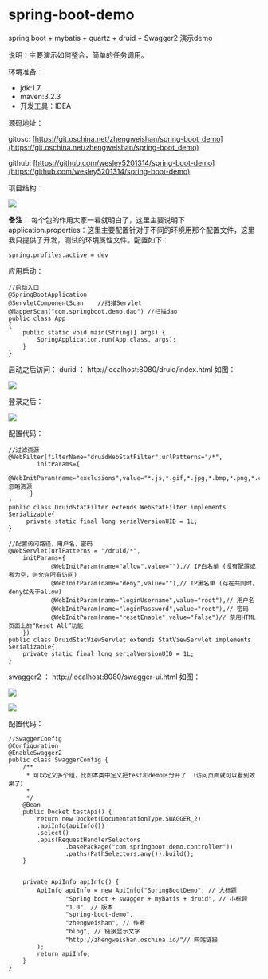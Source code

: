 # spring-boot-demo #

spring boot + mybatis + quartz + druid + Swagger2 演示demo

说明：主要演示如何整合，简单的任务调用。

环境准备：

- jdk:1.7
- maven:3.2.3
- 开发工具：IDEA

源码地址：

gitosc: [https://git.oschina.net/zhengweishan/spring-boot_demo](https://git.oschina.net/zhengweishan/spring-boot_demo)

github: [https://github.com/wesley5201314/spring-boot-demo](https://github.com/wesley5201314/spring-boot-demo)

项目结构：

![](http://i.imgur.com/LNzimT3.png)

**备注：**
每个包的作用大家一看就明白了，这里主要说明下application.properties：这里主要配置针对于不同的环境用那个配置文件，这里我只提供了开发，测试的环境属性文件。配置如下：

	spring.profiles.active = dev

应用启动：

	//启动入口
	@SpringBootApplication
	@ServletComponentScan    //扫描Servlet
	@MapperScan("com.springboot.demo.dao") //扫描dao
	public class App 
	{
	    public static void main(String[] args) {
	        SpringApplication.run(App.class, args);
	    }
	}

启动之后访问：
durid ： http://localhost:8080/druid/index.html 如图：

![](http://i.imgur.com/qD8hyb4.png)

登录之后：

![](http://i.imgur.com/Eb4k89i.png)

配置代码：
	
	//过滤资源
	@WebFilter(filterName="druidWebStatFilter",urlPatterns="/*",
	        initParams={
	                @WebInitParam(name="exclusions",value="*.js,*.gif,*.jpg,*.bmp,*.png,*.css,*.ico,/druid/*")// 忽略资源
	      }
	)
	public class DruidStatFilter extends WebStatFilter implements Serializable{
	     private static final long serialVersionUID = 1L;
	}

	//配置访问路径，用户名，密码
	@WebServlet(urlPatterns = "/druid/*", 
		initParams={
		        @WebInitParam(name="allow",value=""),// IP白名单 (没有配置或者为空，则允许所有访问)
		        @WebInitParam(name="deny",value=""),// IP黑名单 (存在共同时，deny优先于allow)
		        @WebInitParam(name="loginUsername",value="root"),// 用户名
		        @WebInitParam(name="loginPassword",value="root"),// 密码
		        @WebInitParam(name="resetEnable",value="false")// 禁用HTML页面上的“Reset All”功能
		})
	public class DruidStatViewServlet extends StatViewServlet implements Serializable{
		private static final long serialVersionUID = 1L;
	}

swagger2 ： http://localhost:8080/swagger-ui.html 如图：

![](http://i.imgur.com/MkwOuR0.png)

![](http://i.imgur.com/8U2WVwG.png)


配置代码：

	//SwaggerConfig
	@Configuration
	@EnableSwagger2
	public class SwaggerConfig {
		/**
		 * 可以定义多个组，比如本类中定义把test和demo区分开了 （访问页面就可以看到效果了）
		 * 
		 */
		@Bean
		public Docket testApi() {
			return new Docket(DocumentationType.SWAGGER_2)
			.apiInfo(apiInfo())
			.select()
			.apis(RequestHandlerSelectors
					.basePackage("com.springboot.demo.controller"))
					.paths(PathSelectors.any()).build();
		}
		
	
		private ApiInfo apiInfo() {
			ApiInfo apiInfo = new ApiInfo("SpringBootDemo", // 大标题
					"Spring boot + swagger + mybatis + druid", // 小标题
					"1.0", // 版本
					"spring-boot-demo",
					"zhengweishan", // 作者
					"blog", // 链接显示文字
					"http://zhengweishan.oschina.io/"// 网站链接
			);
			return apiInfo;
		}
	}
